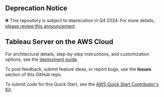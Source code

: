 ## Deprecation Notice

:x: This repository is subject to deprecation in Q4 2024. For more details, [please review this announcement](https://github.com/aws-ia/.announcements/issues/1). 


## Tableau Server on the AWS Cloud

For architectural details, step-by-step instructions, and customization options, see the [deployment guide](https://fwd.aws/3yAWN?).

To post feedback, submit feature ideas, or report bugs, use the **Issues** section of this GitHub repo.

To submit code for this Quick Start, see the [AWS Quick Start Contributor's Kit](https://fwd.aws/NwqYA?).